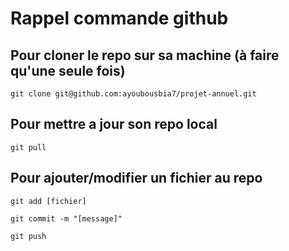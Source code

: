 # Rappel commande github

## Pour cloner le repo sur sa machine (à faire qu'une seule fois)
```
git clone git@github.com:ayoubousbia7/projet-annuel.git 
```

## Pour mettre a jour son repo local

```
git pull
```


## Pour ajouter/modifier un fichier au repo

```
git add [fichier]
```
```
git commit -m "[message]"
```
```
git push
```
